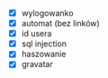 - [x] wylogowanko
- [x] automat (bez linków)
- [x] id usera
- [x] sql injection
- [x] haszowanie
- [x] gravatar